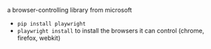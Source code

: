 a browser-controlling library from microsoft

- `pip install playwright`
- `playwright install` to install the browsers it can control (chrome, firefox, webkit)
